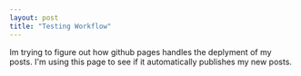 ```yaml
---
layout: post
title: "Testing Workflow"
---
```


Im trying to figure out how github pages handles the deplyment of my posts. I'm using this page to see if it automatically publishes my new posts.


